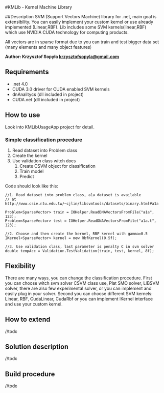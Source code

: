 ﻿
#KMLib - Kernel Machine Library

##Description 
SVM (Support Vectors Machine) library for .net, main goal is extensibility. You can easily implement your custom kernel or use already implemented (Linear,RBF). Lib includes some SVM kernels(linear,RBF) which use NVIDIA CUDA technology for computing products. 

All vectors are in sparse format due to you can train and test bigger data set (many elements and many object features)

__Author: Krzysztof Sopyła <krzysztofsopyla@gmail.com>__

## Requirements 
- .net 4.0 
- CUDA 3.0 driver for CUDA enabled SVM kernels
- dnAnalitycs (dll  included in project)
- CUDA.net (dll included in project)

## How to use
Look into KMLibUsageApp project for detail.

### Simple classification procedure
1. Read dataset into Problem class
2. Create the kernel
3. Use validation class witch does
	1. Create CSVM object for classification 
	2. Train model
	3. Predict

Code should look like this:

	
	//1. Read dataset into problem class, a1a dataset is available
    // at http://www.csie.ntu.edu.tw/~cjlin/libsvmtools/datasets/binary.html#a1a
    
	Problem<SparseVector> train = IOHelper.ReadDNAVectorsFromFile("a1a", 123);
    Problem<SparseVector> test = IOHelper.ReadDNAVectorsFromFile("a1a.t", 123);

	//2. Choose and then create the kernel, RBF kernel with gamma=0.5
    IKernel<SparseVector> kernel = new RbfKernel(0.5f);
	
	//3. Use validation class, last parameter is penalty C in svm solver
	double tempAcc = Validation.TestValidation(train, test, kernel, 8f);

## Flexibility
There are many ways, you can change the classification procedure. 
First you can choose witch svm solver CSVM class use, Plat SMO solver, LIBSVM solver, there are also few experimental solver, or you can implement and easily plug in your solver.
Second you can choose different SVM kernels: Linear, RBF, CudaLinear, CudaRbf or you can implement 
	IKernel<TProblemElements>
interface and use your custom kernel.


## How to extend
//todo

## Solution description
//todo

## Build procedure
//todo
